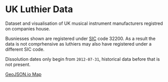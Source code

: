 # UK Luthier Data

Dataset and visualisation of UK musical instrument manufacturers registred on companies house.

Busniesses shown are registered under [SIC](https://resources.companieshouse.gov.uk/sic/) code 32200. As a result the data is not comprhensive as luthiers may also have registered under a different SIC code.

Dissolution dates only begin from `2012-07-31`, historical data before that is not present.

[GeoJSON.io Map](https://geojson.io/#data=data:text/x-url,https%3A%2F%2Fraw.githubusercontent.com%2Fmhamilt%2Fuk-luthier-map%2Frefs%2Fheads%2Fmain%2Fsrc%2Fcompanies_house.geojson)